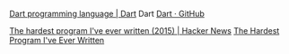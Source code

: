 
[Dart programming language | Dart](https://dart.dev/)
Dart
[Dart · GitHub](https://github.com/dart-lang)

[The hardest program I've ever written (2015) | Hacker News](https://news.ycombinator.com/item?id=30566111)
[The Hardest Program I've Ever Written](https://journal.stuffwithstuff.com/2015/09/08/the-hardest-program-ive-ever-written/)
